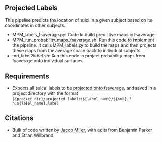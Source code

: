 ## Projected Labels
This pipeline predicts the location of sulci in a given subject based on its coordinates in other subjects.
- MPM_labels_fsaverage.py: Code to build predictive maps in fsaverage
- MPM_run_probability_maps_fsaverage.sh: Run this code to implement the pipeline. It calls MPM_labels.py to build the maps and then projects these maps from the average space back to individual subjects. 
- mri_label2label.sh: Run this code to project probability maps from fsaverage onto individual surfaces.

## Requirements
- Expects all sulcal labels to be [projected onto fsaverage](https://github.com/cnl-berkeley/lab_scripts/blob/master/freesurfer/label2label.py), and saved in a project directory with the format `${project_dir}/projected_labels/${label_name}/${sub}.?h.${label_name}.label`

## Citations
- Bulk of code written by [Jacob Miller](https://osf.io/7fwqk/), with edits from Benjamin Parker and Ethan Willbrand.
